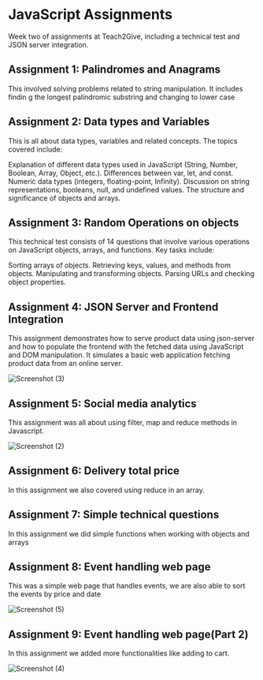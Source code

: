 # JavaScript Assignments
Week two of assignments at Teach2Give, including a technical test and JSON server integration.

## Assignment 1: Palindromes and Anagrams
This involved solving problems related to string manipulation. It includes findin g the longest palindromic substring and changing to lower case

## Assignment 2: Data types and Variables
This is all about data types, variables and related concepts. The topics covered include:

Explanation of different data types used in JavaScript (String, Number, Boolean, Array, Object, etc.). Differences between var, let, and const. Numeric data types (integers, floating-point, Infinity). Discussion on string representations, booleans, null, and undefined values. The structure and significance of objects and arrays.

## Assignment 3: Random Operations on objects
This technical test consists of 14 questions that involve various operations on JavaScript objects, arrays, and functions. Key tasks include:

Sorting arrays of objects. Retrieving keys, values, and methods from objects. Manipulating and transforming objects. Parsing URLs and checking object properties.

## Assignment 4: JSON Server and Frontend Integration
This assignment demonstrates how to serve product data using json-server and how to populate the frontend with the fetched data using JavaScript and DOM manipulation. It simulates a basic web application fetching product data from an online server.

![Screenshot (3)](https://github.com/user-attachments/assets/7cdaf1e2-5f21-421a-bcd7-b35292b3de79)

## Assignment 5: Social media analytics
This assignment was all about using filter, map and reduce methods in Javascript.

![Screenshot (2)](https://github.com/user-attachments/assets/af048f08-bfc5-4ec6-b5bd-a7694bfa289d)

## Assignment 6: Delivery total price
In this assignment we also covered using reduce in an array.

## Assignment 7: Simple technical questions
In this assignment we did simple functions when working with objects and arrays

## Assignment 8: Event handling web page
This was a simple web page that handles events, we are also able to sort the events by price and date

![Screenshot (5)](https://github.com/user-attachments/assets/ad584c8f-0efc-48b3-be43-233b00654098)

## Assignment 9: Event handling web page(Part 2)
In this assignment we added more functionalities like adding to cart.

![Screenshot (4)](https://github.com/user-attachments/assets/85a76d2e-d89b-464a-9100-2bc2fac06603)


